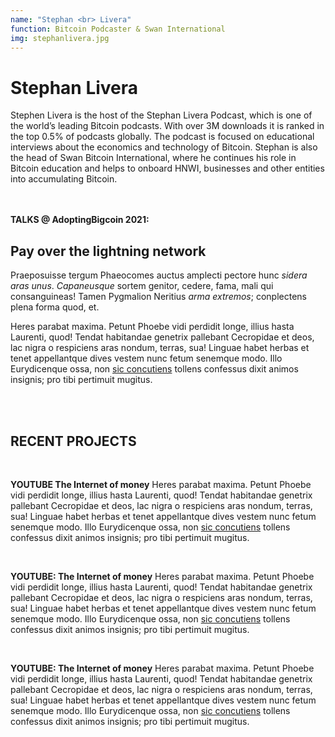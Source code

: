 ```yaml
---
name: "Stephan <br> Livera"
function: Bitcoin Podcaster & Swan International
img: stephanlivera.jpg
---
```


# Stephan Livera
 
Stephen Livera is the host of the Stephan Livera Podcast, which is one of the world’s leading Bitcoin podcasts. With over 3M downloads it is ranked in the top 0.5% of podcasts globally. The podcast is focused on educational interviews about the economics and technology of Bitcoin. Stephan is also the head of Swan Bitcoin International, where he continues his role in Bitcoin education and helps to onboard HNWI, businesses and other entities into accumulating Bitcoin.

<br><br>
**TALKS @ AdoptingBigcoin 2021:**
## Pay over the lightning network

Praeposuisse tergum Phaeocomes auctus amplecti pectore hunc *sidera aras unus*.
*Capaneusque* sortem genitor, cedere, fama, mali qui consanguineas! Tamen
Pygmalion Neritius *arma extremos*; conplectens plena forma quod, et.


Heres parabat maxima. Petunt Phoebe vidi perdidit longe, illius hasta Laurenti,
quod! Tendat habitandae genetrix pallebant Cecropidae et deos, lac nigra o
respiciens aras nondum, terras, sua! Linguae habet herbas et tenet appellantque
dives vestem nunc fetum senemque modo. Illo Eurydicenque ossa, non [sic
concutiens](http://pennae-putes.org/) tollens confessus dixit animos insignis;
pro tibi pertimuit mugitus.

<br><br>
## RECENT PROJECTS
<br>

**YOUTUBE The Internet of money**
Heres parabat maxima. Petunt Phoebe vidi perdidit longe, illius hasta Laurenti,
quod! Tendat habitandae genetrix pallebant Cecropidae et deos, lac nigra o
respiciens aras nondum, terras, sua! Linguae habet herbas et tenet appellantque
dives vestem nunc fetum senemque modo. Illo Eurydicenque ossa, non [sic
concutiens](http://pennae-putes.org/) tollens confessus dixit animos insignis;
pro tibi pertimuit mugitus.

<br>

**YOUTUBE: The Internet of money**
Heres parabat maxima. Petunt Phoebe vidi perdidit longe, illius hasta Laurenti,
quod! Tendat habitandae genetrix pallebant Cecropidae et deos, lac nigra o
respiciens aras nondum, terras, sua! Linguae habet herbas et tenet appellantque
dives vestem nunc fetum senemque modo. Illo Eurydicenque ossa, non [sic
concutiens](http://pennae-putes.org/) tollens confessus dixit animos insignis;
pro tibi pertimuit mugitus.

<br>

**YOUTUBE: The Internet of money**
Heres parabat maxima. Petunt Phoebe vidi perdidit longe, illius hasta Laurenti,
quod! Tendat habitandae genetrix pallebant Cecropidae et deos, lac nigra o
respiciens aras nondum, terras, sua! Linguae habet herbas et tenet appellantque
dives vestem nunc fetum senemque modo. Illo Eurydicenque ossa, non [sic
concutiens](http://pennae-putes.org/) tollens confessus dixit animos insignis;
pro tibi pertimuit mugitus.


